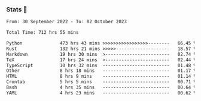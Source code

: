 ### Stats 👋
<!--START_SECTION:waka-->

```txt
From: 30 September 2022 - To: 02 October 2023

Total Time: 712 hrs 55 mins

Python              473 hrs 43 mins >>>>>>>>>>>>>>>>>--------   66.45 %
Rust                132 hrs 21 mins >>>>>--------------------   18.57 %
Markdown            19 hrs 30 mins  >------------------------   02.74 %
TeX                 17 hrs 24 mins  >------------------------   02.44 %
TypeScript          10 hrs 32 mins  -------------------------   01.48 %
Other               8 hrs 18 mins   -------------------------   01.17 %
HTML                8 hrs 9 mins    -------------------------   01.14 %
Crontab             5 hrs 5 mins    -------------------------   00.71 %
Bash                4 hrs 35 mins   -------------------------   00.64 %
YAML                4 hrs 23 mins   -------------------------   00.62 %
```

<!--END_SECTION:waka-->

<!--
**buhaytza2005/buhaytza2005** is a ✨ _special_ ✨ repository because its `README.md` (this file) appears on your GitHub profile.

Here are some ideas to get you started:

- 🔭 I’m currently working on ...
- 🌱 I’m currently learning ...
- 👯 I’m looking to collaborate on ...
- 🤔 I’m looking for help with ...
- 💬 Ask me about ...
- 📫 How to reach me: ...
- 😄 Pronouns: ...
- ⚡ Fun fact: ...
-->


